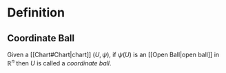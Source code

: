 # Definition
## Coordinate Ball
Given a [[Chart#Chart|chart]] $(U, \psi),$ if $\psi(U)$ is an [[Open Ball|open ball]] in $\mathbb{R}^n$ then $U$ is called a *coordinate ball*.
